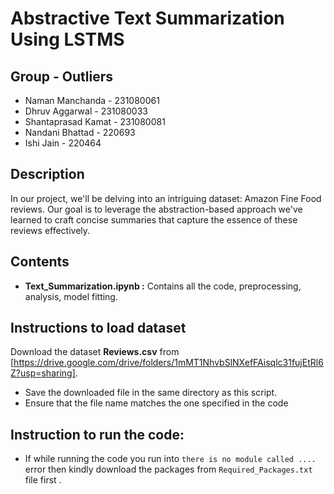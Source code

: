 # Abstractive Text Summarization Using LSTMS

## Group - Outliers
* Naman Manchanda - 231080061
* Dhruv Aggarwal - 231080033
* Shantaprasad Kamat - 231080081
* Nandani Bhattad - 220693
* Ishi Jain - 220464
  
## Description

In our project, we'll be delving into an intriguing dataset: Amazon Fine Food reviews. Our goal is to leverage the abstraction-based approach we've learned to craft concise summaries that capture the essence of these reviews effectively.

## Contents

-   **Text_Summarization.ipynb :** Contains all the code, preprocessing, analysis, model fitting.

## Instructions to load dataset
Download the dataset **Reviews.csv** from [https://drive.google.com/drive/folders/1mMT1NhvbSlNXefFAisqlc31fujEtRl6Z?usp=sharing].
*  Save the downloaded file in the same directory as this script.
*  Ensure that the file name matches the one specified in the code


## Instruction to run the code:

-   If while running the code you run into `there is no module called ....` error then kindly download the packages from `Required_Packages.txt` file first .
